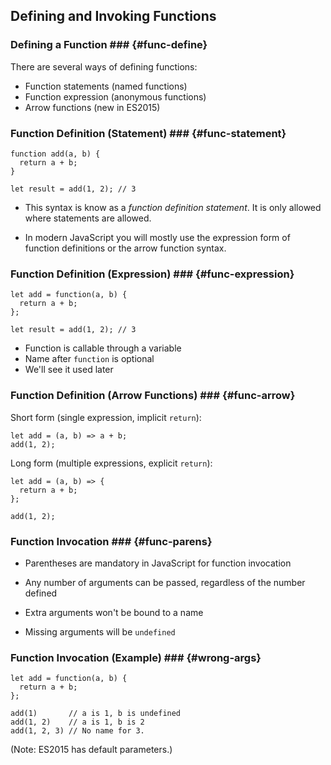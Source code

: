 Defining and Invoking Functions
-------------------------------

### Defining a Function ### {#func-define}

There are several ways of defining functions:

  - Function statements (named functions)
  - Function expression (anonymous functions)
  - Arrow functions (new in ES2015)

### Function Definition (Statement) ### {#func-statement}

~~~ {.javascript}
function add(a, b) {
  return a + b;
}

let result = add(1, 2); // 3
~~~

  - This syntax is know as a *function definition statement*.  It is
    only allowed where statements are allowed.

  - In modern JavaScript you will mostly use the expression form of
    function definitions or the arrow function syntax.

### Function Definition (Expression) ### {#func-expression}

~~~ {.javascript}
let add = function(a, b) {
  return a + b;
};

let result = add(1, 2); // 3
~~~

  - Function is callable through a variable
  - Name after `function` is optional
  - We'll see it used later

### Function Definition (Arrow Functions) ### {#func-arrow}

Short form (single expression, implicit `return`):

~~~ {.javascript}
let add = (a, b) => a + b;
add(1, 2);
~~~

Long form (multiple expressions, explicit `return`):

~~~ {.javascript}
let add = (a, b) => {
  return a + b;
};

add(1, 2);
~~~

### Function Invocation ### {#func-parens}

  - Parentheses are mandatory in JavaScript for function invocation

  - Any number of arguments can be passed, regardless of the number
    defined

  - Extra arguments won't be bound to a name

  - Missing arguments will be `undefined`

### Function Invocation (Example) ### {#wrong-args}

~~~ {.javascript}
let add = function(a, b) {
  return a + b;
};

add(1)       // a is 1, b is undefined
add(1, 2)    // a is 1, b is 2
add(1, 2, 3) // No name for 3.
~~~

(Note: ES2015 has default parameters.)
